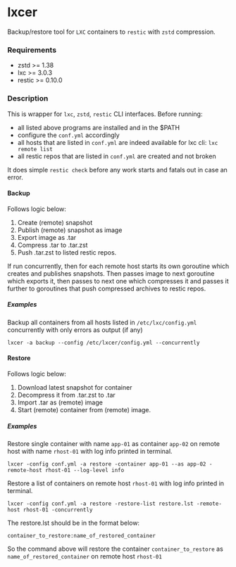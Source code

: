 # lxcer
Backup/restore tool for `LXC` containers to `restic` with `zstd` compression.

### Requirements

- zstd >= 1.38 
- lxc >= 3.0.3 
- restic >= 0.10.0 

### Description
This is wrapper for `lxc`, `zstd`, `restic` CLI interfaces. Before running: 
- all listed above programs are installed and in the $PATH
- configure the `conf.yml` accordingly
- all hosts that are listed in `conf.yml` are indeed available for lxc cli: `lxc remote list`
- all restic repos that are listed in `conf.yml` are created and not broken

It does simple `restic check` before any work starts and fatals out in case an error. 

#### Backup 
Follows logic below: 
1. Create (remote) snapshot 
2. Publish (remote) snapshot as image
3. Export image as .tar
4. Compress .tar to .tar.zst
5. Push .tar.zst to listed restic repos. 

If run concurrently, then for each remote host starts its own goroutine which creates and publishes snapshots. Then passes image to next goroutine which exports it, then passes to next one which compresses it and passes it further to goroutines that push compressed archives to restic repos. 

##### Examples
Backup all containers from all hosts listed in `/etc/lxc/config.yml` concurrently with only errors as output (if any)

`lxcer -a backup --config /etc/lxcer/config.yml --concurrently`


#### Restore
Follows logic below: 
1. Download latest snapshot for container
2. Decompress it from .tar.zst to .tar
3. Import .tar as (remote) image
4. Start (remote) container from (remote) image.

##### Examples
Restore single container with name `app-01` as container `app-02` on remote host with name `rhost-01` with log info printed in terminal.

`lxcer -config conf.yml -a restore -container app-01 --as app-02 -remote-host rhost-01 --log-level info`

Restore a list of containers on remote host `rhost-01` with log info printed in terminal.

`lxcer -config conf.yml -a restore -restore-list restore.lst -remote-host rhost-01 -concurrently`

The restore.lst should be in the format below: 

```
container_to_restore:name_of_restored_container
```
So the command above will restore the container `container_to_restore` as `name_of_restored_container` on remote host `rhost-01`
